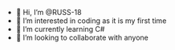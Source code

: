 - 👋 Hi, I’m @RUSS-18
- 👀 I’m interested in coding as it is my first time
- 🌱 I’m currently learning C#
- 💞️ I’m looking to collaborate with anyone

<!---
RUSS-18/RUSS-18 is a ✨ special ✨ repository because its `README.md` (this file) appears on your GitHub profile.
You can click the Preview link to take a look at your changes.
--->
